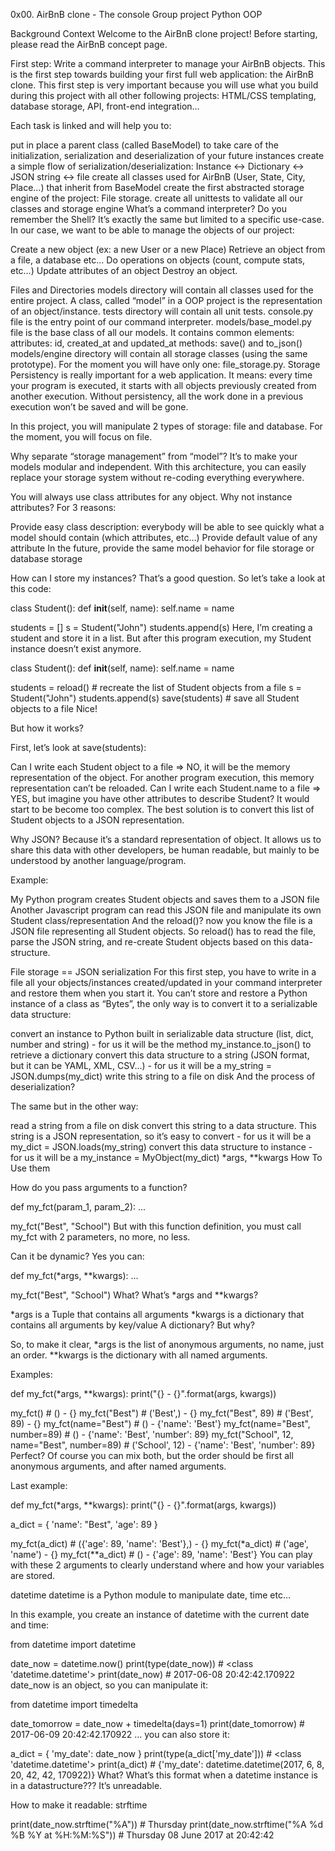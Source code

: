 0x00. AirBnB clone - The console
Group project
Python
OOP

Background Context
Welcome to the AirBnB clone project!
Before starting, please read the AirBnB concept page.

First step: Write a command interpreter to manage your AirBnB objects.
This is the first step towards building your first full web application: the AirBnB clone. This first step is very important because you will use what you build during this project with all other following projects: HTML/CSS templating, database storage, API, front-end integration…

Each task is linked and will help you to:

put in place a parent class (called BaseModel) to take care of the initialization, serialization and deserialization of your future instances
create a simple flow of serialization/deserialization: Instance <-> Dictionary <-> JSON string <-> file
create all classes used for AirBnB (User, State, City, Place…) that inherit from BaseModel
create the first abstracted storage engine of the project: File storage.
create all unittests to validate all our classes and storage engine
What’s a command interpreter?
Do you remember the Shell? It’s exactly the same but limited to a specific use-case. In our case, we want to be able to manage the objects of our project:

Create a new object (ex: a new User or a new Place)
Retrieve an object from a file, a database etc…
Do operations on objects (count, compute stats, etc…)
Update attributes of an object
Destroy an object.

Files and Directories
models directory will contain all classes used for the entire project. A class, called “model” in a OOP project is the representation of an object/instance.
tests directory will contain all unit tests.
console.py file is the entry point of our command interpreter.
models/base_model.py file is the base class of all our models. It contains common elements:
attributes: id, created_at and updated_at
methods: save() and to_json()
models/engine directory will contain all storage classes (using the same prototype). For the moment you will have only one: file_storage.py.
Storage
Persistency is really important for a web application. It means: every time your program is executed, it starts with all objects previously created from another execution. Without persistency, all the work done in a previous execution won’t be saved and will be gone.

In this project, you will manipulate 2 types of storage: file and database. For the moment, you will focus on file.

Why separate “storage management” from “model”? It’s to make your models modular and independent. With this architecture, you can easily replace your storage system without re-coding everything everywhere.

You will always use class attributes for any object. Why not instance attributes? For 3 reasons:

Provide easy class description: everybody will be able to see quickly what a model should contain (which attributes, etc…)
Provide default value of any attribute
In the future, provide the same model behavior for file storage or database storage

How can I store my instances?
That’s a good question. So let’s take a look at this code:

class Student():
    def __init__(self, name):
        self.name = name

students = []
s = Student("John")
students.append(s)
Here, I’m creating a student and store it in a list. But after this program execution, my Student instance doesn’t exist anymore.

class Student():
    def __init__(self, name):
        self.name = name

students = reload() # recreate the list of Student objects from a file
s = Student("John")
students.append(s)
save(students) # save all Student objects to a file
Nice!

But how it works?

First, let’s look at save(students):

Can I write each Student object to a file => NO, it will be the memory representation of the object. For another program execution, this memory representation can’t be reloaded.
Can I write each Student.name to a file => YES, but imagine you have other attributes to describe Student? It would start to be become too complex.
The best solution is to convert this list of Student objects to a JSON representation.

Why JSON? Because it’s a standard representation of object. It allows us to share this data with other developers, be human readable, but mainly to be understood by another language/program.

Example:

My Python program creates Student objects and saves them to a JSON file
Another Javascript program can read this JSON file and manipulate its own Student class/representation
And the reload()? now you know the file is a JSON file representing all Student objects. So reload() has to read the file, parse the JSON string, and re-create Student objects based on this data-structure.

File storage == JSON serialization
For this first step, you have to write in a file all your objects/instances created/updated in your command interpreter and restore them when you start it. You can’t store and restore a Python instance of a class as “Bytes”, the only way is to convert it to a serializable data structure:

convert an instance to Python built in serializable data structure (list, dict, number and string) - for us it will be the method my_instance.to_json() to retrieve a dictionary
convert this data structure to a string (JSON format, but it can be YAML, XML, CSV…) - for us it will be a my_string = JSON.dumps(my_dict)
write this string to a file on disk
And the process of deserialization?

The same but in the other way:

read a string from a file on disk
convert this string to a data structure. This string is a JSON representation, so it’s easy to convert - for us it will be a my_dict = JSON.loads(my_string)
convert this data structure to instance - for us it will be a my_instance = MyObject(my_dict)
*args, **kwargs
How To Use them

How do you pass arguments to a function?

def my_fct(param_1, param_2):
    ...

my_fct("Best", "School")
But with this function definition, you must call my_fct with 2 parameters, no more, no less.

Can it be dynamic? Yes you can:

def my_fct(*args, **kwargs):
    ...

my_fct("Best", "School")
What? What’s *args and **kwargs?

*args is a Tuple that contains all arguments
*kwargs is a dictionary that contains all arguments by key/value
A dictionary? But why?

So, to make it clear, *args is the list of anonymous arguments, no name, just an order. **kwargs is the dictionary with all named arguments.

Examples:

def my_fct(*args, **kwargs):
    print("{} - {}".format(args, kwargs))

my_fct() # () - {}
my_fct("Best") # ('Best',) - {}
my_fct("Best", 89) # ('Best', 89) - {}
my_fct(name="Best") # () - {'name': 'Best'}
my_fct(name="Best", number=89) # () - {'name': 'Best', 'number': 89}
my_fct("School", 12, name="Best", number=89) # ('School', 12) - {'name': 'Best', 'number': 89}
Perfect? Of course you can mix both, but the order should be first all anonymous arguments, and after named arguments.

Last example:

def my_fct(*args, **kwargs):
    print("{} - {}".format(args, kwargs))

a_dict = { 'name': "Best", 'age': 89 }

my_fct(a_dict) # ({'age': 89, 'name': 'Best'},) - {}
my_fct(*a_dict) # ('age', 'name') - {}
my_fct(**a_dict) # () - {'age': 89, 'name': 'Best'}
You can play with these 2 arguments to clearly understand where and how your variables are stored.

datetime
datetime is a Python module to manipulate date, time etc…

In this example, you create an instance of datetime with the current date and time:

from datetime import datetime

date_now = datetime.now()
print(type(date_now)) # <class 'datetime.datetime'>
print(date_now) # 2017-06-08 20:42:42.170922
date_now is an object, so you can manipulate it:

from datetime import timedelta

date_tomorrow = date_now + timedelta(days=1)
print(date_tomorrow) # 2017-06-09 20:42:42.170922
… you can also store it:

a_dict = { 'my_date': date_now }
print(type(a_dict['my_date'])) # <class 'datetime.datetime'>
print(a_dict) # {'my_date': datetime.datetime(2017, 6, 8, 20, 42, 42, 170922)}
What? What’s this format when a datetime instance is in a datastructure??? It’s unreadable.

How to make it readable: strftime

print(date_now.strftime("%A")) # Thursday
print(date_now.strftime("%A %d %B %Y at %H:%M:%S")) # Thursday 08 June 2017 at 20:42:42
